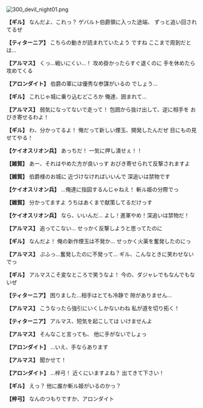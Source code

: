 
![300_devil_night01.png](../images/backgrounds/300_devil_night01.png)

**【ギル】**
なんだよ、これっ？
ゲバルト伯爵領に入った途端、
ずっと追い回されてるぜ

**【ティターニア】**
こちらの動きが読まれていたよう
ですね
ここまで周到だとは…

**【アルマス】**
くっ…戦いにくい…！
攻め掛かったらすぐ退くのに
手を休めたら攻めてくる

**【アロンダイト】**
伯爵の軍には優秀な参謀がいるの
でしょう…

**【ギル】**
これじゃ城に乗り込むどころか
俺達、囲まれて…

**【アルマス】**
弱気になってないで走って！
包囲から抜け出して、逆に相手を
おびき寄せるわよ！

**【ギル】**
わ、分かってるよ！
俺だって新しい煙玉、開発したんだぜ
目にもの見せてやる！

**【ケイオスリオン兵】**
あっちだ！
一気に押し潰せぇ！！

**【雑賀】**
あー、それはやめた方が良いっす
おびき寄せられて反撃されますよ

**【雑賀】**
伯爵様のお城に
近づけなければいいんで
深追いは禁物です

**【ケイオスリオン兵】**
…俺達に指図するんじゃねえ！
斬ル姫の分際でっ

**【雑賀】**
分かってますよ
うちはあくまで献策してるだけっす

**【ケイオスリオン兵】**
なら、いいんだ…
よし！進軍やめ！深追いは禁物だ！

**【アルマス】**
追ってこない…
せっかく反撃しようと思ってたのに

**【ギル】**
なんだよ！
俺の新作煙玉は不発か…
せっかく火薬を奮発したのにっ

**【アルマス】**
ぷふっ…奮発したのに不発って…
ギル、こんなときに笑わせないでっ

**【ギル】**
アルマスこそ変なところで笑うなよ！
今の、ダジャレでもなんでもないぜ

**【ティターニア】**
困りました…相手はとても冷静で
隙がありません…

**【アルマス】**
こうなったら強引にいくしかないわね
私が道を切り拓く！

**【ティターニア】**
アルマス、短気を起こしては
いけませんよ

**【アルマス】**
そんなこと言っても、
他に手がないでしょっ

**【アロンダイト】**
…いえ、手ならあります

**【アルマス】**
聞かせて！

**【アロンダイト】**
…梓弓！
近くにいますよね？
出てきて下さい！

**【ギル】**
えっ？
他に誰か斬ル姫がいるのかっ？

**【梓弓】**
なんのつもりですか、アロンダイト
